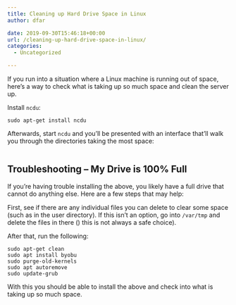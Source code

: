 ```yaml
---
title: Cleaning up Hard Drive Space in Linux
author: dfar

date: 2019-09-30T15:46:18+00:00
url: /cleaning-up-hard-drive-space-in-linux/
categories:
  - Uncategorized

---
```

If you run into a situation where a Linux machine is running out of space, here&#8217;s a way to check what is taking up so much space and clean the server up.

Install `ncdu`:

`sudo apt-get install ncdu`

Afterwards, start `ncdu` and you&#8217;ll be presented with an interface that&#8217;ll walk you through the directories taking the most space:

<img src="https://dfar.io/wp-content/uploads/2019/09/image-13.png" alt="" class="wp-image-664" srcset="https://40.76.37.251/wp-content/uploads/2019/09/image-13.png 1011w, https://40.76.37.251/wp-content/uploads/2019/09/image-13-300x297.png 300w, https://40.76.37.251/wp-content/uploads/2019/09/image-13-768x760.png 768w, https://40.76.37.251/wp-content/uploads/2019/09/image-13-100x100.png 100w" sizes="(max-width: 709px) 85vw, (max-width: 909px) 67vw, (max-width: 1362px) 62vw, 840px" />

## Troubleshooting &#8211; My Drive is 100% Full

If you&#8217;re having trouble installing the above, you likely have a full drive that cannot do anything else. Here are a few steps that may help:

First, see if there are any individual files you can delete to clear some space (such as in the user directory). If this isn&#8217;t an option, go into `/var/tmp` and delete the files in there () this is not always a safe choice).

After that, run the following:

````
sudo apt-get clean
sudo apt install byobu
sudo purge-old-kernels
sudo apt autoremove
sudo update-grub
````

With this you should be able to install the above and check into what is taking up so much space.
